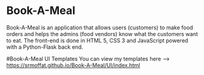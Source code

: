 # Book-A-Meal
Book-A-Meal is an application that allows users (customers) to make food orders and helps the admins (food vendors) know what the customers want to eat. The front-end is done in HTML 5, CSS 3 and JavaScript powered with a Python-Flask back end. 

#Book-A-Meal UI Templates
You can view my templates here --> https://srmoffat.github.io/Book-A-Meal/UI/index.html


